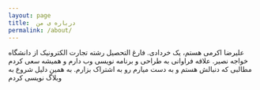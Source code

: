 ```yaml
---
layout: page
title:  درباره ی من
permalink: /about/
---
```

علیرضا اکرمی هستم، یک خردادی. فارغ التحصیل رشته تجارت الکترونیک از دانشگاه خواجه نصیر. علاقه فراوانی به طراحی و برنامه نویسی وب دارم و همیشه سعی کردم مطالبی که دنبالش هستم و به دست میارم رو به اشتراک بزارم. به همین دلیل شروع به وبلاگ نویسی کردم
 